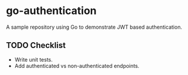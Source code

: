 # go-authentication
A sample repository using Go to demonstrate JWT based authentication.

## TODO Checklist
- Write unit tests.
- Add authenticated vs non-authenticated endpoints.
